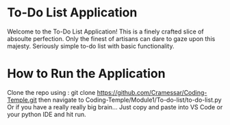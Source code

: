 # To-Do List Application
Welcome to the To-Do List Application!
This is a finely crafted slice of absoulte perfection. 
Only the finest of artisans can dare to gaze upon this majesty. 
Seriously simple to-do list with basic functionality.  


# How to Run the Application
Clone the repo using :
git clone https://github.com/Cramessar/Coding-Temple.git
then navigate to 
Coding-Temple/Module1/To-do-list/to-do-list.py
Or if you have a really really big brain...
Just copy and paste into VS Code or your python IDE and hit run. 

